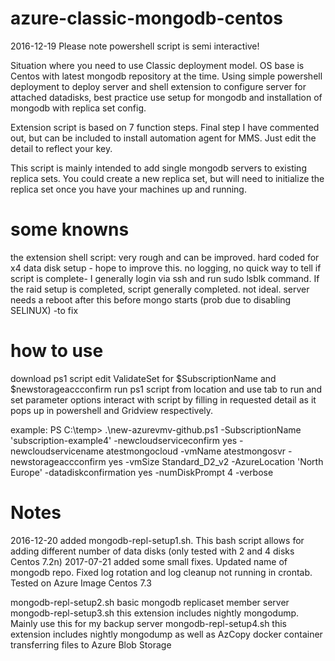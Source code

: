 # azure-classic-mongodb-centos
2016-12-19
Please note powershell script is semi interactive!

Situation where you need to use Classic deployment model. 
OS base is Centos with latest mongodb repository at the time.
Using simple powershell deployment to deploy server and shell extension to configure server for attached datadisks,
best practice use setup for mongodb and installation of mongodb with replica set config.

Extension script is based on 7 function steps. Final step I have commented out, but can be included to install automation agent for MMS.
Just edit the detail to reflect your key.

This script is mainly intended to add single mongodb servers to existing replica sets. You could create a new replica set, but will need to initialize the replica set once you have your machines up and running.


# some knowns

the extension shell script:
very rough and can be improved.
hard coded for  x4 data disk setup - hope to improve this.
no logging, no quick way to tell if script is complete- I generally login via ssh and run sudo lsblk command. If the raid setup is completed, script generally completed. not ideal.
server needs a reboot after this before mongo starts (prob due to disabling SELINUX) -to fix


# how to use

download ps1 script
edit ValidateSet for $SubscriptionName and $newstorageaccconfirm
run ps1 script from location and use tab to run and set parameter options
interact with script by filling in requested detail as it pops up in powershell and Gridview respectively.

example:
PS C:\temp> .\new-azurevmv-github.ps1 -SubscriptionName 'subscription-example4' -newcloudserviceconfirm yes -newcloudservicename atestmongocloud -vmName atestmongosvr -newstorageaccconfirm yes -vmSize Standard_D2_v2 -AzureLocation 'North Europe' -datadiskconfirmation yes -numDiskPrompt 4 -verbose

# Notes
2016-12-20 added mongodb-repl-setup1.sh. This bash script allows for adding different number of data disks (only tested with 2 and 4 disks Centos 7.2n)
2017-07-21 added some small fixes. Updated name of mongodb repo. Fixed log rotation and log cleanup not running in crontab. Tested on Azure Image Centos 7.3

mongodb-repl-setup2.sh basic mongodb replicaset member server
mongodb-repl-setup3.sh this extension includes nightly mongodump. Mainly use this for my backup server
mongodb-repl-setup4.sh this extension includes nightly mongodump as well as AzCopy docker container transferring files to Azure Blob Storage


